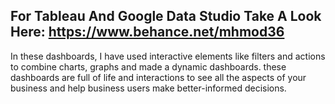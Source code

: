 ## For Tableau And Google Data Studio Take A Look Here: https://www.behance.net/mhmod36

In these dashboards, I have used interactive elements like filters and actions to combine charts, graphs and made a dynamic dashboards.
these dashboards are full of life and interactions to see all the aspects of your business and help business users make better-informed decisions.



